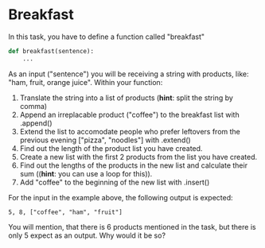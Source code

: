 # Breakfast


In this task, you have to define a function called "breakfast"

```python
def breakfast(sentence):
    ...
```
As an input ("sentence") you will be receiving a string with products, like: "ham, fruit, orange juice". 
Within your function: 
1. Translate the string into a list of products (**hint**: split the string by comma)
2. Append an irreplacable product ("coffee") to the breakfast list with .append()
3. Extend the list to accomodate people who prefer leftovers from the previous evening ["pizza", "noodles"] with .extend()
4. Find out the length of the product list you have created. 
5. Create a new list with the first 2 products from the list you have created. 
6. Find out the lengths of the products in the new list and calculate their sum ((**hint**: you can use a loop for this)). 
7. Add "coffee" to the beginning of the new list with .insert()

For the input in the example above, the following output is expected: 

```
5, 8, ["coffee", "ham", "fruit"] 
```
You will mention, that there is 6 products mentioned in the task, but there is only 5 expect as an output. Why would it be so?